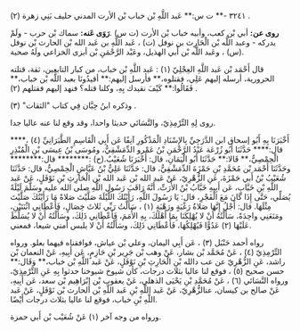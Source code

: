 ٣٢٤١ -** ت س:** عَبد اللَّهِ بْن خباب بْن الأرت المدني حليف بَنِي زهرة (٢) .

**روى عن:** أبي بْن كعب، وأبيه خباب بْن الأرت (ت س) .**رَوَى عَنه:** سماك بْن حرب - ولَمْ يدركه - وعبد اللَّه بْن الْحَارِث بن نوفل (ت) ، عَبد اللَّهِ بن عَبد الله بْن الحارث بْن نوفل (س) ، وعَبد اللَّه بْن أَبي الهذيل، وعَبْد الرَّحْمَنِ بْن أبزى الخزاعي ولَهُ صحبة.

قال أَحْمَد بْن عَبد اللَّهِ العِجْلِيّ (١) : عَبد اللَّهِ بْن خباب، من كبار التابعين، ثقة، قتلته الحرورية، أرسله إليهم عَلِي، فقتلوه،** فأرسل إليهم:** أقيدُونَا بعبد اللَّه بْن خباب،** فَقَالُوا:** كَيْفَ نقيدك بِهِ، وكلنا قتله؟ فنهد إليهم فقتلهم (٢) .

وذكره ابنُ حِبَّان فِي كتاب "الثقات" (٣) .

روى لِهِ التِّرْمِذِيّ، والنَّسَائي حديثا واحدا، وقد وقع لنا عنه عاليا جدا.

أَخْبَرَنَا بِهِ أَبُو إسحاق ابن الدَّرَجِيِّ بِالإِسْنَادِ الْمَذْكُورِ آنِفًا عَن أَبِي الْقَاسِمِ الطَّبَرَانِيِّ (٤) ،**** قال:**** حَدَّثَنَا أَبُو زُرْعَة عَبْدُ الرَّحْمَنِ بْنُ عَمْرو الدِّمَشْقِيُّ، ومُوسَى بْنُ عِيسَى بْنِ الْمُنْذِرِ الْحِمْصِيُّ،** قَالا:** حَدَّثَنَا أَبُو الْيَمَانِ، قال: أَخْبَرَنَا شُعَيْبٌ.(ح) :******** قال:******** وحَدَّثَنَا أَحْمَد بْن مُحَمَّدِ بْنِ حَمْزَةَ الدِّمَشْقِيُّ، قال: حَدَّثَنَا عَلِيُّ بْنُ عَيَّاشٍ الْحِمْصِيُّ، قال: حَدَّثَنَا شُعَيْبُ بْنُ أَبي حَمْزَةَ، عَنِ الزُّهْرِيّ، عَنْ عَبد الله بْن عَبد الله بْن الْحَارِثِ بْنِ نَوْفَلٍ، عَنْ عَبد اللَّهِ بْنِ خَبَّابٍ، عَن أَبِيهِ خَبَّابُ بْنُ الأَرَتِّ، أَنَّهُ رَاقَبَ رَسُول اللَّهِ صلى الله عليه وسَلَّمَ لَيْلَةً يُصَلِّي، حَتَّى إِذَا كَانَ مَعَ الْفَجْرِ، قال: يَا رَسُولَ اللَّهِ، رَأَيْتُكَ اللَّيْلَةَ صَلَّيْتَ صَلاةً مَا رَأَيْتُكَ صَلَّيْتَ مِثْلَهَا. قال: أَجْلُ إِنَّهَا صَلاةُ رَغْبَةٍ ورَهْبَةٍ (١) ، سَأَلْتُ رَبِّي ثَلاثَ خِصَالٍ، فَأَعْطَانِي اثْنَتَيْنِ، ومَنَعَنِي واحِدَةً، سَأَلْتُهُ أَنْ لا يُهْلِكَنَا بِمَا أَهْلَكَ، بِهِ الأُمَمَ، فَأَعْطَانِي ذَلِكَ، وسَأَلْتُهُ أَنْ لا يُسَلِّطَ عَلَيْهَا (٢) عَدُوًّا فَيُهْلِكُهَا، فَأَعْطَانِي ذَلِكَ، وسَأَلْتُهُ أَنْ لا يلبس أمتي شيعا، فمعني.

رواه أحمد حَنْبَل (٣) ، عَن أَبِي اليمان، وعلي بْن عياش، فوافقناه فيهما بعلو. ورواه التِّرْمِذِيّ (٤) ، عَنْ مُحَمَّد بْن بشار، عَنْ وهب بْن جَرِير بْنِ حَازِمٍ، عَن أَبِيهِ، عَنْ النعمان بْن راشد، عَنِ الزُّهْرِيّ عن عب دالله بْنِ الْحَارِثِ بْنِ نَوْفَلٍ، عَنْ عَبد اللَّهِ بْن خباب،** وَقَال:** حسن صحيح (٥) ، فوقع لنا عاليا بثلاث درجات، كأن شيوخ شيوخنا حدثوا بِهِ عَنِ التِّرْمِذِيّ، ورواه النَّسَائي (٦) ، عَنْ مُحَمَّدِ بْنِ يَحْيَى الذهلي، عَنْ يعقوب بْن إِبْرَاهِيم بْن سعد، عَن أَبِيهِ، عَنْ صالح بن كيسان، عنالزُّهْرِيّ، عَنْ عَبد اللَّهِ بْنِ عَبد اللَّهِ بْن الحارث بْن نَوْفَلٍ، عَنْ عَبد اللَّهِ بْنِ خباب، فوقع لنا عاليا بثلاث درجات أَيْضًا.

ورواه من وجه آخر (١) عَنْ شُعَيْب بْن أَبي حمزة.